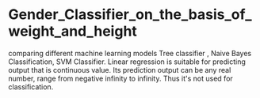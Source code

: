 # Gender_Classifier_on_the_basis_of_weight_and_height
comparing  different machine learning models 
Tree classifier , Naive Bayes Classification, SVM Classifier.
Linear regression is suitable for predicting output that is continuous value. Its prediction output can be any real number, range from negative infinity to infinity. Thus it's not used for classification.
